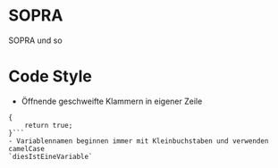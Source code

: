 # SOPRA
SOPRA und so

# Code Style
- Öffnende geschweifte Klammern in eigener Zeile
```private boolean sagJa()
{
    return true;
}```
- Variablennamen beginnen immer mit Kleinbuchstaben und verwenden camelCase
`diesIstEineVariable`
